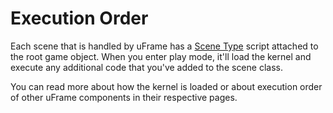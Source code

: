 # Execution Order

Each scene that is handled by uFrame has a [Scene Type](scene-types.md) script attached to the root game object. When you enter play mode, it'll load the kernel and execute any additional code that you've added to the scene class.

You can read more about how the kernel is loaded or about execution order of other uFrame components in their respective pages.
